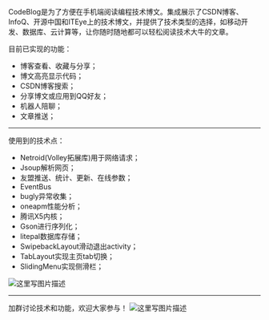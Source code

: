 CodeBlog是为了方便在手机端阅读编程技术博文。集成展示了CSDN博客、InfoQ、开源中国和ITEye上的技术博文，并提供了技术类型的选择，如移动开发、数据库、云计算等，让你随时随地都可以轻松阅读技术大牛的文章。

目前已实现的功能：
 - 博客查看、收藏与分享；
 - 博文高亮显示代码；
 - CSDN博客搜索；
 - 分享博文或应用到QQ好友；
 - 机器人陪聊；
 - 文章推送；

---
使用到的技术点：
 - Netroid(Volley拓展库)用于网络请求；
 - Jsoup解析网页；
 - 友盟推送、统计、更新、在线参数；
 - EventBus
 - bugly异常收集；
 - oneapm性能分析；
 - 腾讯X5内核；
 - Gson进行序列化；
 - litepal数据库存储；
 - SwipebackLayout滑动退出activity；
 - TabLayout实现主页tab切换；
 - SlidingMenu实现侧滑栏；

![这里写图片描述](http://img.blog.csdn.net/20160610181910604)


----------------
加群讨论技术和功能，欢迎大家参与！
![这里写图片描述](http://img.blog.csdn.net/20160817112120745)
